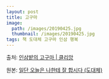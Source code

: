 ```yaml
---
layout: post
title: 고구마
image:
  path: /images/20190425.jpg
  thumbnail: /images/20190425.jpg
tags: 책 도대체 고구마 인삼 행복
---
```


출처: [인삼밭의 고구마 | 클리앙](https://www.clien.net/service/board/park/12036008)


원본: [일단 오늘은 나한테 잘 합시다 (도대체)](https://ridibooks.com/v2/Detail?id=734001452)
